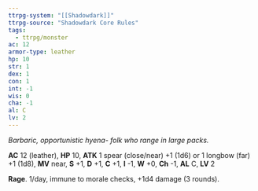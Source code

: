 ```yaml
---
ttrpg-system: "[[Shadowdark]]"
ttrpg-source: "Shadowdark Core Rules"
tags:
  - ttrpg/monster
ac: 12
armor-type: leather
hp: 10
str: 1
dex: 1
con: 1
int: -1
wis: 0
cha: -1
al: C
lv: 2
---
```


_Barbaric, opportunistic hyena- folk who range in large packs._

**AC** 12 (leather), **HP** 10, **ATK** 1 spear (close/near) +1 (1d6) or 1 longbow (far) +1 (1d8), **MV** near, **S** +1, **D** +1, **C** +1, **I** -1, **W** +0, **Ch** -1, **AL** C, **LV** 2

**Rage**. 1/day, immune to morale checks, +1d4 damage (3 rounds).

